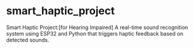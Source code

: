 # smart_haptic_project
Smart Haptic Project:[for Hearing Impaired] A real-time sound recognition system using ESP32 and Python that triggers haptic feedback based on detected sounds.
